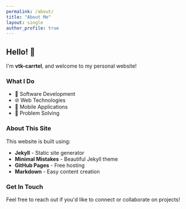 ```yaml
---
permalink: /about/
title: "About Me"
layout: single
author_profile: true
---
```


## Hello! 👋

I'm **vtk-carrtel**, and welcome to my personal website!

### What I Do

- 🔧 Software Development
- 🌐 Web Technologies
- 📱 Mobile Applications
- 🎯 Problem Solving

### About This Site

This website is built using:
- **Jekyll** - Static site generator
- **Minimal Mistakes** - Beautiful Jekyll theme
- **GitHub Pages** - Free hosting
- **Markdown** - Easy content creation

### Get In Touch

Feel free to reach out if you'd like to connect or collaborate on projects!